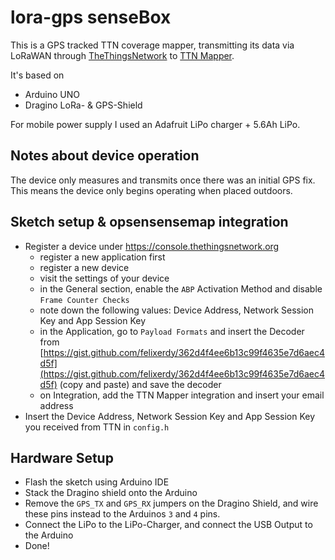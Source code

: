 # lora-gps senseBox

This is a GPS tracked TTN coverage mapper,
transmitting its data via LoRaWAN through [TheThingsNetwork] to [TTN Mapper].

[TheThingsNetwork]: thethingsnetwork.org
[TTN Mapper]: http://ttnmapper.org/

It's based on
- Arduino UNO
- Dragino LoRa- & GPS-Shield

For mobile power supply I used an Adafruit LiPo charger + 5.6Ah LiPo.

## Notes about device operation
The device only measures and transmits once there was an initial GPS fix. This means the device only begins operating when placed outdoors.

## Sketch setup & opsensensemap integration

- Register a device under <https://console.thethingsnetwork.org>
  - register a new application first
  - register a new device
  - visit the settings of your device
  - in the General section, enable the `ABP` Activation Method and disable `Frame Counter Checks`
  - note down the following values: Device Address, Network Session Key and App Session Key
  - in the Application, go to `Payload Formats` and insert the Decoder from [https://gist.github.com/felixerdy/362d4f4ee6b13c99f4635e7d6aec4d5f](https://gist.github.com/felixerdy/362d4f4ee6b13c99f4635e7d6aec4d5f) (copy and paste) and save the decoder
  - on Integration, add the TTN Mapper integration and insert your email address
- Insert the Device Address, Network Session Key and App Session Key you received from TTN in `config.h`

## Hardware Setup
- Flash the sketch using Arduino IDE
- Stack the Dragino shield onto the Arduino
- Remove the `GPS_TX` and `GPS_RX` jumpers on the Dragino Shield, and wire these pins instead to the Arduinos `3` and `4` pins.
- Connect the LiPo to the LiPo-Charger, and connect the USB Output to the Arduino
- Done!
